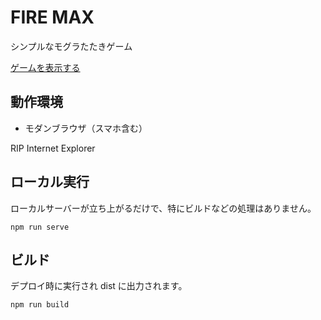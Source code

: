 # FIRE MAX

シンプルなモグラたたきゲーム

[ゲームを表示する](https://hasegawa-campfire.github.io/fire-max/)

## 動作環境

- モダンブラウザ（スマホ含む）

RIP Internet Explorer

## ローカル実行

ローカルサーバーが立ち上がるだけで、特にビルドなどの処理はありません。

```
npm run serve
```

## ビルド

デプロイ時に実行され dist に出力されます。

```
npm run build
```
